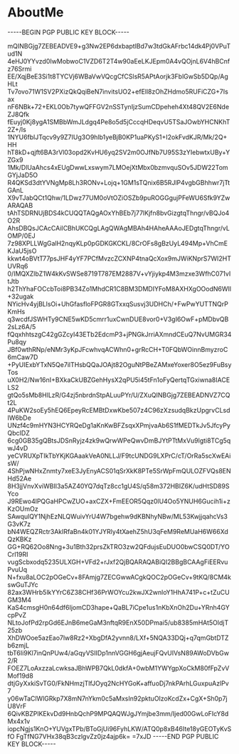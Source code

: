 # AboutMe

-----BEGIN PGP PUBLIC KEY BLOCK-----

mQINBGjg7ZEBEADVE9+g3Nw2EP6dxbaptlBd7w3tdGkAFrbc14dk4Pj0VPuTud1N
4eHJ0YYvzd0IwMobwoC1VZD6T2T4w90aEeLKJEpm0A4vQOjnL6V4hBCnfz76Srmi
EE/XqjBeE3Si1t8TYCVj6WBaVwVQcgCfCSlsR5APtAorjk3FblGwSb5DQp/AgHLt
Tv7ovo71W1SV2PXizQkQqiBeN7invitsUO2+efEll8zOhZHdmo5RUFiCZG+7Isax
nF6NBk+72+EKL0Ob7tywQFFGV2nSSTynIjzSumCDpeheh4Xt48QV2E6NdeZJ8Qfk
fEuyj0Kj8ygA1SMBbWmJLdgq4Pe8o5d5jCccqHDeqvU5TSaJOwbYHCNKhT2Z+/ls
1NYU6fblJTqcv9y9Z7IUg3O9hlb1yeBjB0KP1uaPKyS1+I2okFvdKJR/Mk/2Q+HH
hT8kD+qjft6BA3rVl03opd2KvHU6yq2SV2m0OJfNb7U95S3zYIebwtxUBy+YZGx9
1Mk/DlUaAhcs4xEUgDwwLxswym7LMOejXtMbx0bzmvquSOv5JDW22TomGYjJaD5O
R4QKSd3dtYVNgMp8Lh3RONv+Lojq+1GM1sTQnix6B5RJlP4vgbGBhhwr7jTtGAnL
X9vTJabQCt1Qhw/1LDwz77UM0oVtOZiOSZb9puROGGgujPFeWU6Sfk9YZwARAQAB
tAhTSDRNUjBDS4kCUQQTAQgAOxYhBEb7j77lKjfn8bvGizgtqThngr/vBQJo4O2R
AhsDBQsJCAcCAiICBhUKCQgLAgQWAgMBAh4HAheAAAoJEDgtqThngr/vLOMP/0EJ
7z98XPLLWgGalH2nqyKLp0pGDKGKCKL/8CrOFs8gBzUyL494Mp+VhCmEKJaU5jsO
kkwt4oBVtT77psJHF4yYF7PCfMvzcZCXNP4tnaQcXox9mJWiKNprS7WI2HTUVRq6
0/IMQXZlbZ1W4kKvSWSe8719T787EM2887V+vYjiykp4M3mzxe3WfhC071vItJtb
h2ThYhaFOCcbToi8PB34Zo1MhdCR1C8BM3DMDIYFoM8AXHXgOOodN6WIl+32ugak
NYicHv4yjBLlsOi+UhGfasfloFPGR8GTxxqSusvj3UDHCh/+FwPwYUTTNQrPKmHs
q3wcdfJSWHTy9CNE5wKD5cmrr1uxCwnDUE8vor0+V3gI6OwF+pMDbvQB2sLz6A/5
fQqxhhtszgC42gGZcyI43ETb2EdcmP3+jPNGkJrriAXmndCEuQ7NvUMGR34Pu8qy
JBf0wthRNp/eNMr3yKpJFcwhvqACWhn0+grRcCH+T0FQbWOinnBmyzroC6mCaw7D
+PyUIExbYTxN5Qe7ilTHsbQQaJOAjt82OguNtPBeZAMxeYoxer8O5ez9FuBsyTos
uX0H2/Nw16nI+BXkaCkUBZGehHysX2qPU5i45tFn1oFyQertqTGxiwna8IACELS2
gtQo5sMb8HlLzR/G4zj5nbrdnStpALuuPYr/U/ZXuQINBGjg7ZEBEADNVZ7CQt2L
4PuKW2soEy5hEQ6EpeyRcEMBtDxwKbe507z4C96zXzsudqBkzUpgrvCLsdIW6bDe
UNzf4c9mHYN3HCYRQeDg1aKnKwBFZsqxXPmjvaAb6S1fMEDTkJv5JfcyPyQbcIDZ
6cg0GB35gQBtsJDSnRyjz4zk9wQrwWPeQwvDmBJYtPTtMxVu9lgti8TCg5qwJ4vD
yeCVRUXpTIkTbYKjKGAaakVeA0NLLJ/F9tcUNDG9LXPrC/cT/OrRa5scXwEAisW/
4ShPjwNHxZnmty7xeE3JyEnyACS01qSrXkK8PTe5SrWpFmQULOZFVQs8ENHd52Ae
8H3jjVnvXviWBII3a5AZ40YQ7dqTz8cc1gU4S/q58m372HBIZ6K/udHtSD89SYco
J9REwo4lPQGaHPCwZUO+axCZX+FmEEOR5Qqz0lU4Oo5YNUH6Gucih1i+zKzOUmOz
SAwqulQY1NjhEzNLQWuivYrU4W7bgehw9dKBNhyNBw/ML53KwjjqahcVs3G3vK7z
bN4WEQZRctr3AkIRfaBn4k01YJYRly4tXaehZ5hU3qFeM9ReMUaH6W66XdQzKBKz
GG+RQ62Oo8Nng+3u1Bth32prsZkTRO3zw2QFdujsEuDUO0bwCSQ0DT/YOCrl19RI
vugScbxodq5235ULXGH+VFd2+rJxf2QjBQARAQABiQI2BBgBCAAgFiEERvuPvuUq
N+fxu8aLOC2pOGeCv+8FAmjg7ZECGwwACgkQOC2pOGeCv+9tKQ/8CM4kswGuTJYc
82ax3WHrb5lkYYrC6Z38CHf36PrWOYcu2kwJX2wnloY1HhA741P+c+tZuCUGM3M4
KaS4cmsgH0n64df6IjomCD3hape+QaBL7iCpe1us1nKbXnOh2Du+YRnh4GYcpPvZ
NLtoJofPd2rpGd6EJnB6meGaM3nftqR9EnX50DPmai5/ub8385mHAt5OldjT25zb
XhDWOoe5azEao7lw8Rz2+XbgDfA2yvnn8/LXf+5NQA33DQj+q7qmGbtDTZb6zmjL
tbT6Ii9Kl7inQnPUw4/aGqyVSIIDp1nnVGGH6gjAeujFQvUIVsN89AWoDVbGw2/R
FOEZ7LoAxzzaLcwksaJBhWPB7QkL0dkfA+0wbM1YWYgpXoCkM80fFpZvVMof19d8
dtjGyXxkiSvTG0/FkNHmzjTlfJOyq2NcHYGoK+affuoDj7nkPArhLGuxpuAzlPv7
y06wTaClWlGRkp7X8mN7nYkm0c5aMxsIn92pktuOIzoKcdZx+CgX+Sh0p7jU8VrF
6QivKBZPlKEkvDd9HnbQchP9MPQAQWJgJYmjbe3mm/Ijed00GwLoFIcY8dMx4x1v
iopcNgjs1KnO+YUVgxTPb/BToGjUi96FyhLKW/ATQ0p8xB46Ite18yGEOTyKvSfO
FgTfNG7VHx38qB3czlgvZz0jz4ajp6k=
=7xJD
-----END PGP PUBLIC KEY BLOCK-----
